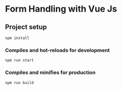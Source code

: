 # Form Handling with Vue Js

## Project setup

```
npm install
```

### Compiles and hot-reloads for development
```
npm run start
```

### Compiles and minifies for production
```
npm run build
```
